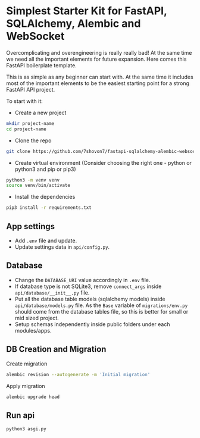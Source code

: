 # Simplest Starter Kit for FastAPI, SQLAlchemy, Alembic and WebSocket

Overcomplicating and overengineering is really really bad! At the same time we need all the important elements for future expansion. Here comes this FastAPI boilerplate template.

This is as simple as any beginner can start with. At the same time it includes most of the important elements to be the easiest starting point for a strong FastAPI API project.

To start with it:

- Create a new project

```bash
mkdir project-name
cd project-name
```

- Clone the repo

```bash
git clone https://github.com/7shovon7/fastapi-sqlalchemy-alembic-websocket-template.git .
```

- Create virtual environment (Consider choosing the right one - python or python3 and pip or pip3)

```bash
python3 -m venv venv
source venv/bin/activate
```

- Install the dependencies

```bash
pip3 install -r requirements.txt
```

## App settings

- Add `.env` file and update.
- Update settings data in `api/config.py`.

## Database

- Change the `DATABASE_URI` value accordingly in `.env` file.
- If database type is not SQLite3, remove `connect_args` inside `api/database/__init__.py` file.
- Put all the database table models (sqlalchemy models) inside `api/database/models.py` file. As the `Base` variable of `migrations/env.py` should come from the database tables file, so this is better for small or mid sized project.
- Setup schemas independently inside public folders under each modules/apps.

## DB Creation and Migration

Create migration

```bash
alembic revision --autogenerate -m 'Initial migration'
```

Apply migration

```bash
alembic upgrade head
```

## Run api

```bash
python3 asgi.py
```
